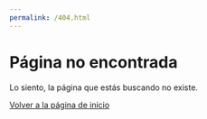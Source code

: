```yaml
---
permalink: /404.html
---
```


<script>
    function onPageLoad() {
        const currentUrl = window.location.href;
        if(!currentUrl.includes("/en/") && !currentUrl.includes("/es/") && !currentUrl.includes("/pt/")) {
            var urlSplit = currentUrl.split("docs");
            var newUrl = urlSplit[0]+"en/docs"+urlSplit[1];
            window.location.href = newUrl;
        }
    }

    document.addEventListener("DOMContentLoaded", onPageLoad);
</script>


# Página no encontrada

Lo siento, la página que estás buscando no existe.

[Volver a la página de inicio](/)
